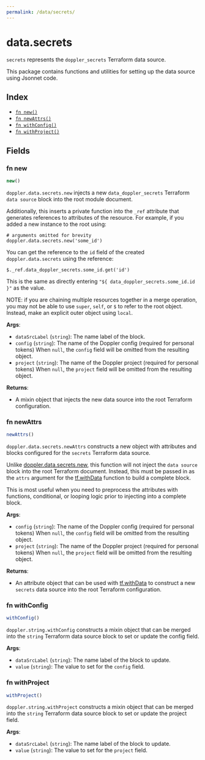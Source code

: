 ```yaml
---
permalink: /data/secrets/
---
```


# data.secrets

`secrets` represents the `doppler_secrets` Terraform data source.



This package contains functions and utilities for setting up the data source using Jsonnet code.


## Index

* [`fn new()`](#fn-new)
* [`fn newAttrs()`](#fn-newattrs)
* [`fn withConfig()`](#fn-withconfig)
* [`fn withProject()`](#fn-withproject)

## Fields

### fn new

```ts
new()
```


`doppler.data.secrets.new` injects a new `data_doppler_secrets` Terraform `data source`
block into the root module document.

Additionally, this inserts a private function into the `_ref` attribute that generates references to attributes of the
resource. For example, if you added a new instance to the root using:

    # arguments omitted for brevity
    doppler.data.secrets.new('some_id')

You can get the reference to the `id` field of the created `doppler.data.secrets` using the reference:

    $._ref.data_doppler_secrets.some_id.get('id')

This is the same as directly entering `"${ data_doppler_secrets.some_id.id }"` as the value.

NOTE: if you are chaining multiple resources together in a merge operation, you may not be able to use `super`, `self`,
or `$` to refer to the root object. Instead, make an explicit outer object using `local`.

**Args**:
  - `dataSrcLabel` (`string`): The name label of the block.
  - `config` (`string`): The name of the Doppler config (required for personal tokens) When `null`, the `config` field will be omitted from the resulting object.
  - `project` (`string`): The name of the Doppler project (required for personal tokens) When `null`, the `project` field will be omitted from the resulting object.

**Returns**:
- A mixin object that injects the new data source into the root Terraform configuration.


### fn newAttrs

```ts
newAttrs()
```


`doppler.data.secrets.newAttrs` constructs a new object with attributes and blocks configured for the `secrets`
Terraform data source.

Unlike [doppler.data.secrets.new](#fn-new), this function will not inject the `data source`
block into the root Terraform document. Instead, this must be passed in as the `attrs` argument for the
[tf.withData](https://github.com/tf-libsonnet/core/tree/main/docs#fn-withdata) function to build a complete block.

This is most useful when you need to preprocess the attributes with functions, conditional, or looping logic prior to
injecting into a complete block.

**Args**:
  - `config` (`string`): The name of the Doppler config (required for personal tokens) When `null`, the `config` field will be omitted from the resulting object.
  - `project` (`string`): The name of the Doppler project (required for personal tokens) When `null`, the `project` field will be omitted from the resulting object.

**Returns**:
  - An attribute object that can be used with [tf.withData](https://github.com/tf-libsonnet/core/tree/main/docs#fn-withdata) to construct a new `secrets` data source into the root Terraform configuration.


### fn withConfig

```ts
withConfig()
```

`doppler.string.withConfig` constructs a mixin object that can be merged into the `string`
Terraform data source block to set or update the config field.



**Args**:
  - `dataSrcLabel` (`string`): The name label of the block to update.
  - `value` (`string`): The value to set for the `config` field.


### fn withProject

```ts
withProject()
```

`doppler.string.withProject` constructs a mixin object that can be merged into the `string`
Terraform data source block to set or update the project field.



**Args**:
  - `dataSrcLabel` (`string`): The name label of the block to update.
  - `value` (`string`): The value to set for the `project` field.
